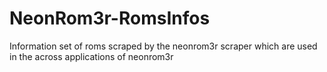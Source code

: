 # NeonRom3r-RomsInfos
  Information set of roms scraped by the neonrom3r scraper which are used in the across applications of neonrom3r

